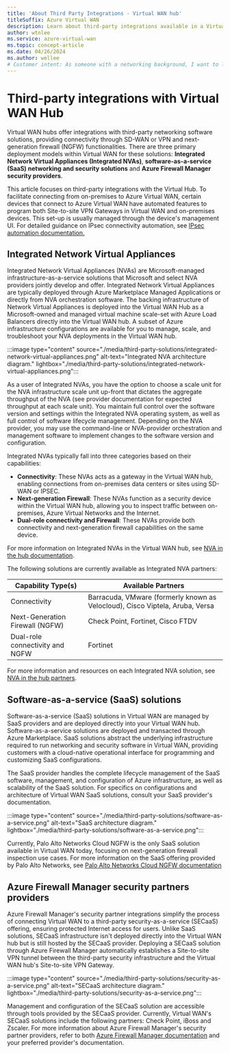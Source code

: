 ```yaml
---
title: 'About Third Party Integrations - Virtual WAN hub'
titleSuffix: Azure Virtual WAN
description: Learn about third-party integrations available in a Virtual WAN hub.
author: wtnlee
ms.service: azure-virtual-wan
ms.topic: concept-article
ms.date: 04/26/2024
ms.author: wellee
# Customer intent: As someone with a networking background, I want to learn about third-party integrations in a Virtual WAN hub.
---
```

# Third-party integrations with Virtual WAN Hub

Virtual WAN hubs offer integrations with third-party networking software solutions, providing connectivity through SD-WAN or VPN and next-generation firewall (NGFW) functionalities. There are three primary deployment models within Virtual WAN for these solutions: **Integrated Network Virtual Appliances (Integrated NVAs)**,  **software-as-a-service (SaaS) networking and security solutions** and **Azure Firewall Manager security providers**.

This article focuses on third-party integrations with the Virtual Hub. To facilitate connecting from on-premises to Azure Virtual WAN, certain devices that connect to Azure Virtual WAN have automated features to program both Site-to-site VPN Gateways in Virtual WAN and on-premises devices. This set-up  is usually managed through the device's management UI. For detailed guidance on IPsec connectivity automation, see [IPsec automation documentation.](virtual-wan-locations-partners.md)

## Integrated Network Virtual Appliances

Integrated Network Virtual Appliances (NVAs) are Microsoft-managed infrastructure-as-a-service solutions that Microsoft and select NVA providers jointly develop and offer. Integrated Network Virtual Appliances are typically deployed through Azure Marketplace Managed Applications or directly from  NVA orchestration software. The backing infrastructure of Network Virtual Appliances is deployed into the Virtual WAN Hub as a Microsoft-owned and managed virtual machine scale-set with Azure Load Balancers directly into the Virtual WAN hub. A subset of Azure infrastructure configurations are available for you to manage, scale, and troubleshoot your NVA deployments in the Virtual WAN hub.

:::image type="content" source="./media/third-party-solutions/integrated-network-virtual-appliances.png" alt-text="Integrated NVA architecture diagram." lightbox="./media/third-party-solutions/integrated-network-virtual-appliances.png":::

As a user of Integrated NVAs, you have the option to choose a scale unit for the NVA infrastructure scale unit up-front that dictates the aggregate throughput of the NVA (see provider documentation for expected throughput at each scale unit). You maintain full control over the software version and settings within the Integrated NVA operating system, as well as full control of software lifecycle management. Depending on the NVA provider, you may use the command-line or NVA-provider orchestration and management software to implement changes to the software version and configuration.

Integrated NVAs typically fall into three categories based on their capabilities:

* **Connectivity**: These NVAs acts as a  gateway in the Virtual WAN hub, enabling connections from on-premises data centers or sites using SD-WAN or IPSEC.
* **Next-generation Firewall**: These NVAs function as a security device within the Virtual WAN hub, allowing you to inspect traffic between on-premises, Azure Virtual Networks and the Internet.
* **Dual-role connectivity and Firewall**: These NVAs provide both connectivity and next-generation firewall capabilities on the same device.  

For more information on  Integrated NVAs in the Virtual WAN hub, see [NVA in the hub documentation](about-nva-hub.md).

The following solutions are currently available as Integrated NVA partners:

|Capability Type(s)| Available Partners|
|--|--|
|Connectivity|Barracuda, VMware (formerly known as Velocloud), Cisco Viptela, Aruba, Versa |
|Next-Generation Firewall (NGFW)|Check Point, Fortinet, Cisco FTDV|
| Dual-role connectivity and NGFW | Fortinet |

For more information and resources on each Integrated NVA solution, see [NVA in the hub partners](about-nva-hub.md#partners).

## Software-as-a-service (SaaS) solutions

Software-as-a-service (SaaS) solutions in Virtual WAN are managed by SaaS providers and are deployed directly into your Virtual WAN hub. Software-as-a-service solutions are deployed and transacted through Azure Marketplace. SaaS solutions abstract the underlying infrastructure required to run networking and security software in Virtual WAN,  providing customers with a cloud-native operational interface for programming and customizing SaaS configurations.

The SaaS provider handles the complete lifecycle management of the SaaS software, management, and configuration of Azure infrastructure, as well as scalability of the SaaS solution. For specifics on  configurations and architecture of Virtual WAN SaaS solutions, consult your SaaS provider's documentation.

:::image type="content" source="./media/third-party-solutions/software-as-a-service.png" alt-text="SaaS architecture diagram." lightbox="./media/third-party-solutions/software-as-a-service.png":::

Currently, Palo Alto Networks Cloud NGFW is the only SaaS solution available in Virtual WAN today, focusing on next-generation firewall inspection use cases. For more information on the SaaS offering provided by Palo Alto Networks, see [Palo Alto Networks Cloud NGFW documentation](how-to-palo-alto-cloud-ngfw.md)

## Azure Firewall Manager security partners providers

Azure Firewall Manager's security partner integrations simplify the process of connecting Virtual WAN to a third-party security-as-a-service (SECaaS) offering, ensuring protected Internet access for users. Unlike SaaS solutions, SECaaS infrastructure isn't deployed directly into the Virtual WAN hub but is still hosted by the SECaaS provider. Deploying a SECaaS solution through Azure Firewall Manager automatically establishes a Site-to-site VPN tunnel between the third-party security infrastructure and the Virtual WAN hub's Site-to-site VPN Gateway.

:::image type="content" source="./media/third-party-solutions/security-as-a-service.png" alt-text="SECaaS architecture diagram." lightbox="./media/third-party-solutions/security-as-a-service.png":::

Management and configuration of the SECaaS solution are accessible through tools provided by the SECaaS provider. Currently, Virtual WAN's SECaaS solutions include the following partners: Check Point, iBoss and Zscaler. For more information about Azure Firewall Manager's security partner providers, refer to both [Azure Firewall Manager documentation](../firewall-manager/trusted-security-partners.md) and your preferred provider's documentation.
